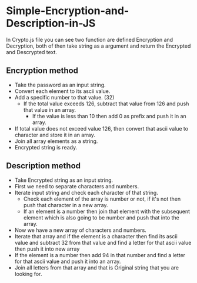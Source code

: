 # Simple-Encryption-and-Description-in-JS #

In Crypto.js file you can see two function are defined Encryption and Decryption, both of then take string as a argument and return the Encrypted and Descrypted text.


## Encryption method ##

- Take the password as an input string.
- Convert each element to its ascii value.
- Add a specific number to that value. (32)
  - If the total value exceeds 126, subtract that value from 126 and push that value in an array.
     - If the value is less than 10 then add 0 as prefix and push it in an array.
- If total value does not exceed value 126, then convert that ascii value to character and store it in an array.
- Join all array elements as a string. 
- Encrypted string is ready.


## Description method ##

- Take Encrypted string as an input string.
- First we need to separate characters and numbers.
- Iterate input string and check each character of that string.
  - Check each element of the array is number or not, if it's not then push that character in a new array.
  - If an element is a number then join that element with the subsequent element which is also going to be number and push that into the array.
- Now we have a new array of characters and numbers.
- Iterate that array and if the element is a character then find its ascii value and subtract 32 from that value and find a letter for that ascii value then push it   into new array
- If the element is a number then add 94 in that number and find a letter for that ascii value and push it into an array.
- Join all letters from that array and that is Original string that you are looking for.
